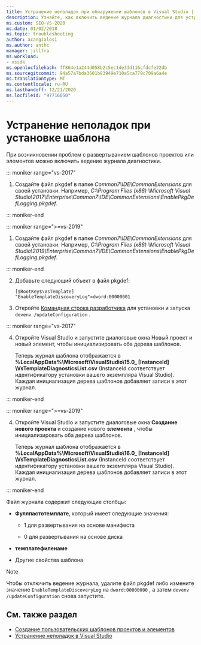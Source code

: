 ```yaml
---
title: Устранение неполадок при обнаружении шаблонов в Visual Studio | Документация Майкрософт
description: Узнайте, как включить ведение журнала диагностики для устранения неполадок при развертывании пользовательских проектов и шаблонов в пакете SDK для Visual Studio.
ms.custom: SEO-VS-2020
ms.date: 01/02/2018
ms.topic: troubleshooting
author: acangialosi
ms.author: anthc
manager: jillfra
ms.workload:
- vssdk
ms.openlocfilehash: ff864e1a244d058b2c5ec1de33d116cfdcfe22db
ms.sourcegitcommit: 94a57a7bda3601b83949e710a5ca779c709a6a4e
ms.translationtype: MT
ms.contentlocale: ru-RU
ms.lasthandoff: 12/21/2020
ms.locfileid: "97716050"
---
```

# <a name="troubleshooting-template-installation"></a>Устранение неполадок при установке шаблона

При возникновении проблем с развертыванием шаблонов проектов или элементов можно включить ведение журнала диагностики.

::: moniker range="vs-2017"

1. Создайте файл pkgdef в папке *Common7\IDE\CommonExtensions* для своей установки. Например, *C:\Program Files (x86) \Microsoft Visual Studio\2017\Enterprise\Common7\IDE\CommonExtensions\EnablePkgDefLogging.pkgdef*.

::: moniker-end

::: moniker range=">=vs-2019"

1. Создайте файл pkgdef в папке *Common7\IDE\CommonExtensions* для своей установки. Например, *C:\Program Files (x86) \Microsoft Visual Studio\2019\Enterprise\Common7\IDE\CommonExtensions\EnablePkgDefLogging.pkgdef*.

::: moniker-end

2. Добавьте следующий объект в файл pkgdef:

    ```
    [$RootKey$\VsTemplate]
    "EnableTemplateDiscoveryLog"=dword:00000001
    ```

3. Откройте [Командная строка разработчика](/dotnet/framework/tools/developer-command-prompt-for-vs) для установки и запуска `devenv /updateConfiguration` .

::: moniker range="vs-2017"

4. Откройте Visual Studio и запустите диалоговые окна Новый проект и новый элемент, чтобы инициализировать оба дерева шаблонов.

   Теперь журнал шаблона отображается в **%LocalAppData%\Microsoft\VisualStudio\15.0_ [InstanceId] \VsTemplateDiagnosticsList.csv** (InstanceId соответствует идентификатору установки вашего экземпляра Visual Studio). Каждая инициализация дерева шаблонов добавляет записи в этот журнал.

::: moniker-end

::: moniker range=">=vs-2019"

4. Откройте Visual Studio и запустите диалоговые окна **Создание нового проекта** и создание нового **элемента** , чтобы инициализировать оба дерева шаблонов.

   Теперь журнал шаблона отображается в **%LocalAppData%\Microsoft\VisualStudio\16.0_ [InstanceId] \VsTemplateDiagnosticsList.csv** (InstanceId соответствует идентификатору установки вашего экземпляра Visual Studio). Каждая инициализация дерева шаблонов добавляет записи в этот журнал.

::: moniker-end

Файл журнала содержит следующие столбцы:

- **Фуллпастотемплате**, который имеет следующие значения:

  - 1 для развертывания на основе манифеста

  - 0 для развертывания на основе диска

- **темплатефиленаме**

- Другие свойства шаблона

> [!NOTE]
> Чтобы отключить ведение журнала, удалите файл pkgdef либо измените значение `EnableTemplateDiscoveryLog` на `dword:00000000` , а затем `devenv /updateConfiguration` снова запустите.

## <a name="see-also"></a>См. также раздел

- [Создание пользовательских шаблонов проектов и элементов](creating-custom-project-and-item-templates.md)
- [Устранение неполадок в Visual Studio](/troubleshoot/visualstudio/welcome-visual-studio/)
